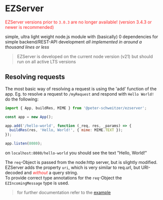 # EZServer

<span style="color: #ff2020">EZServer versions prior to `3.0.3` are no longer available! (version 3.4.3 or newer is recommended)</span>

simple, ultra light weight node.js module with (basically) 0 dependencies for simple backend/REST-API development
_all implemented in around a thousand lines or less_

> EZServer is developed on the current node version (v21)
> but should run on all active LTS versions

## Resolving requests

The most basic way of resolving a request is using the 'add' function of the app.
Eg. to resolve a request to `/myRequest` and respond with `Hello World!` do the following:

```js
import { App, buildRes, MIME } from '@peter-schweitzer/ezserver';

const app = new App();

app.add('/hello-world', function (_req, res, _params) => {
  buildRes(res, 'Hello, World!', { mime: MIME.TEXT });
});

app.listen(8080);
```

on `localhost:8080/hello-world` you should see the text "Hello, World!"

The `req`-Object is passed from the node:http server, but is slightly modified.<br>
EZServer adds the property `uri`, which is very similar to req.url, but URI-decoded and <i style="color: #ff2020">without</i> a query string.<br>
To provide correct type annotations for the `req`-Object the `EZIncomingMessage` type is used.

> for further documentation refer to the [example](./example/index.js)
